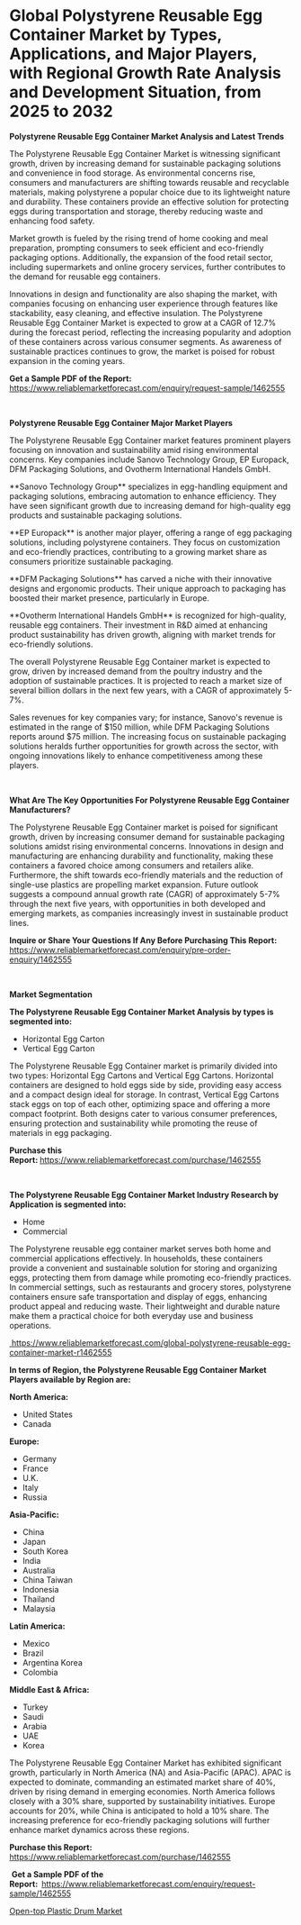 <p><h1>Global Polystyrene Reusable Egg Container Market by Types, Applications, and Major Players, with Regional Growth Rate Analysis and Development Situation, from 2025 to 2032</h1></p><p><strong>Polystyrene Reusable Egg Container Market Analysis and Latest Trends</strong></p>
<p><p>The Polystyrene Reusable Egg Container Market is witnessing significant growth, driven by increasing demand for sustainable packaging solutions and convenience in food storage. As environmental concerns rise, consumers and manufacturers are shifting towards reusable and recyclable materials, making polystyrene a popular choice due to its lightweight nature and durability. These containers provide an effective solution for protecting eggs during transportation and storage, thereby reducing waste and enhancing food safety.</p><p>Market growth is fueled by the rising trend of home cooking and meal preparation, prompting consumers to seek efficient and eco-friendly packaging options. Additionally, the expansion of the food retail sector, including supermarkets and online grocery services, further contributes to the demand for reusable egg containers.</p><p>Innovations in design and functionality are also shaping the market, with companies focusing on enhancing user experience through features like stackability, easy cleaning, and effective insulation. The Polystyrene Reusable Egg Container Market is expected to grow at a CAGR of 12.7% during the forecast period, reflecting the increasing popularity and adoption of these containers across various consumer segments. As awareness of sustainable practices continues to grow, the market is poised for robust expansion in the coming years.</p></p>
<p><strong>Get a Sample PDF of the Report:&nbsp;</strong> <a href="https://www.reliablemarketforecast.com/enquiry/request-sample/1462555?utm_campaign=2478&utm_medium=2&utm_source=Github&utm_content=ia&utm_term=05042025&utm_id=polystyrene-reusable-egg-container">https://www.reliablemarketforecast.com/enquiry/request-sample/1462555</a></p>
<p>&nbsp;</p>
<p><strong>Polystyrene Reusable Egg Container Major Market Players</strong></p>
<p><p>The Polystyrene Reusable Egg Container market features prominent players focusing on innovation and sustainability amid rising environmental concerns. Key companies include Sanovo Technology Group, EP Europack, DFM Packaging Solutions, and Ovotherm International Handels GmbH.</p><p>**Sanovo Technology Group** specializes in egg-handling equipment and packaging solutions, embracing automation to enhance efficiency. They have seen significant growth due to increasing demand for high-quality egg products and sustainable packaging solutions.</p><p>**EP Europack** is another major player, offering a range of egg packaging solutions, including polystyrene containers. They focus on customization and eco-friendly practices, contributing to a growing market share as consumers prioritize sustainable packaging.</p><p>**DFM Packaging Solutions** has carved a niche with their innovative designs and ergonomic products. Their unique approach to packaging has boosted their market presence, particularly in Europe.</p><p>**Ovotherm International Handels GmbH** is recognized for high-quality, reusable egg containers. Their investment in R&D aimed at enhancing product sustainability has driven growth, aligning with market trends for eco-friendly solutions.</p><p>The overall Polystyrene Reusable Egg Container market is expected to grow, driven by increased demand from the poultry industry and the adoption of sustainable practices. It is projected to reach a market size of several billion dollars in the next few years, with a CAGR of approximately 5-7%.</p><p>Sales revenues for key companies vary; for instance, Sanovo's revenue is estimated in the range of $150 million, while DFM Packaging Solutions reports around $75 million. The increasing focus on sustainable packaging solutions heralds further opportunities for growth across the sector, with ongoing innovations likely to enhance competitiveness among these players.</p></p>
<p>&nbsp;</p>
<p><strong>What Are The Key Opportunities For Polystyrene Reusable Egg Container Manufacturers?</strong></p>
<p><p>The Polystyrene Reusable Egg Container market is poised for significant growth, driven by increasing consumer demand for sustainable packaging solutions amidst rising environmental concerns. Innovations in design and manufacturing are enhancing durability and functionality, making these containers a favored choice among consumers and retailers alike. Furthermore, the shift towards eco-friendly materials and the reduction of single-use plastics are propelling market expansion. Future outlook suggests a compound annual growth rate (CAGR) of approximately 5-7% through the next five years, with opportunities in both developed and emerging markets, as companies increasingly invest in sustainable product lines.</p></p>
<p><strong>Inquire or Share Your Questions If Any Before Purchasing This Report:</strong> <a href="https://www.reliablemarketforecast.com/enquiry/pre-order-enquiry/1462555?utm_campaign=2478&utm_medium=2&utm_source=Github&utm_content=ia&utm_term=05042025&utm_id=polystyrene-reusable-egg-container">https://www.reliablemarketforecast.com/enquiry/pre-order-enquiry/1462555</a></p>
<p>&nbsp;</p>
<p><strong>Market Segmentation</strong></p>
<p><strong>The Polystyrene Reusable Egg Container Market Analysis by types is segmented into:</strong></p>
<p><ul><li>Horizontal Egg Carton</li><li>Vertical Egg Carton</li></ul></p>
<p><p>The Polystyrene Reusable Egg Container market is primarily divided into two types: Horizontal Egg Cartons and Vertical Egg Cartons. Horizontal containers are designed to hold eggs side by side, providing easy access and a compact design ideal for storage. In contrast, Vertical Egg Cartons stack eggs on top of each other, optimizing space and offering a more compact footprint. Both designs cater to various consumer preferences, ensuring protection and sustainability while promoting the reuse of materials in egg packaging.</p></p>
<p><strong>Purchase this Report:&nbsp;</strong><a href="https://www.reliablemarketforecast.com/purchase/1462555?utm_campaign=2478&utm_medium=2&utm_source=Github&utm_content=ia&utm_term=05042025&utm_id=polystyrene-reusable-egg-container">https://www.reliablemarketforecast.com/purchase/1462555</a></p>
<p>&nbsp;</p>
<p><strong>The Polystyrene Reusable Egg Container Market Industry Research by Application is segmented into:</strong></p>
<p><ul><li>Home</li><li>Commercial</li></ul></p>
<p><p>The Polystyrene reusable egg container market serves both home and commercial applications effectively. In households, these containers provide a convenient and sustainable solution for storing and organizing eggs, protecting them from damage while promoting eco-friendly practices. In commercial settings, such as restaurants and grocery stores, polystyrene containers ensure safe transportation and display of eggs, enhancing product appeal and reducing waste. Their lightweight and durable nature make them a practical choice for both everyday use and business operations.</p></p>
<p><a href="https://www.reliablemarketforecast.com/global-polystyrene-reusable-egg-container-market-r1462555?utm_campaign=2478&utm_medium=2&utm_source=Github&utm_content=ia&utm_term=05042025&utm_id=polystyrene-reusable-egg-container">&nbsp;https://www.reliablemarketforecast.com/global-polystyrene-reusable-egg-container-market-r1462555</a></p>
<p><strong>In terms of Region, the Polystyrene Reusable Egg Container Market Players available by Region are:</strong></p>
<p>
    <p> <strong> North America: </strong>
        <ul>
            <li>United States</li>
            <li>Canada</li>
        </ul>
        </p> 
    <p> <strong> Europe: </strong>
        <ul>
            <li>Germany</li>
            <li>France</li>
            <li>U.K.</li>
            <li>Italy</li>
            <li>Russia</li>
        </ul>
        </p> 
    <p> <strong> Asia-Pacific: </strong>
        <ul>
            <li>China</li>
            <li>Japan</li>
            <li>South Korea</li>
            <li>India</li>
            <li>Australia</li>
            <li>China Taiwan</li>
            <li>Indonesia</li>
            <li>Thailand</li>
            <li>Malaysia</li>
        </ul>
        </p> 
    <p> <strong> Latin America: </strong>
        <ul>
            <li>Mexico</li>
            <li>Brazil</li>
            <li>Argentina Korea</li>
            <li>Colombia</li>
        </ul>
        </p> 
    <p> <strong> Middle East & Africa: </strong>
        <ul>
            <li>Turkey</li>
            <li>Saudi</li>
            <li>Arabia</li>
            <li>UAE</li>
            <li>Korea</li>
        </ul>
    </p>
    </p>
<p><p>The Polystyrene Reusable Egg Container Market has exhibited significant growth, particularly in North America (NA) and Asia-Pacific (APAC). APAC is expected to dominate, commanding an estimated market share of 40%, driven by rising demand in emerging economies. North America follows closely with a 30% share, supported by sustainability initiatives. Europe accounts for 20%, while China is anticipated to hold a 10% share. The increasing preference for eco-friendly packaging solutions will further enhance market dynamics across these regions.</p></p>
<p><strong>Purchase this Report: </strong><a href="https://www.reliablemarketforecast.com/purchase/1462555?utm_campaign=2478&utm_medium=2&utm_source=Github&utm_content=ia&utm_term=05042025&utm_id=polystyrene-reusable-egg-container">https://www.reliablemarketforecast.com/purchase/1462555</a></p>
<p>&nbsp;<strong>Get a Sample PDF of the Report:&nbsp;&nbsp;</strong><a href="https://www.reliablemarketforecast.com/enquiry/request-sample/1462555?utm_campaign=2478&utm_medium=2&utm_source=Github&utm_content=ia&utm_term=05042025&utm_id=polystyrene-reusable-egg-container">https://www.reliablemarketforecast.com/enquiry/request-sample/1462555</a></p>
<p><strong></strong></p>
<p><p><a href="https://github.com/arvelm4nthig/Market-Research-Report-List-1/blob/main/open-top-plastic-drum-market.md?utm_campaign=2478&utm_medium=2&utm_source=Github&utm_content=ia&utm_term=05042025&utm_id=polystyrene-reusable-egg-container">Open-top Plastic Drum Market</a></p></p>